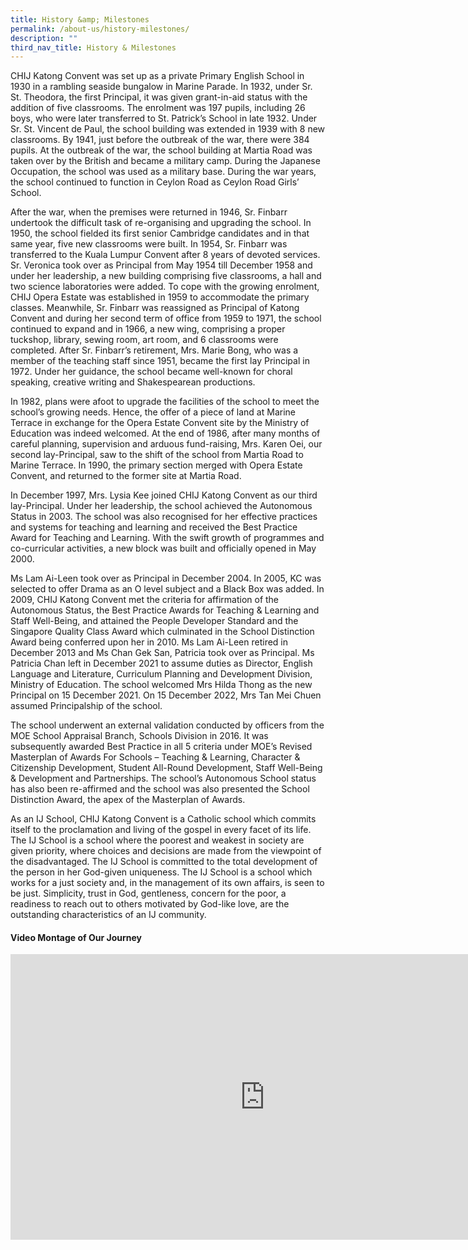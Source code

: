```yaml
---
title: History &amp; Milestones
permalink: /about-us/history-milestones/
description: ""
third_nav_title: History & Milestones
---
```

CHIJ Katong Convent was set up as a private Primary English School in 1930 in a rambling seaside bungalow in Marine Parade. In 1932, under Sr. St. Theodora, the first Principal, it was given grant-in-aid status with the addition of five classrooms. The enrolment was 197 pupils, including 26 boys, who were later transferred to St. Patrick’s School in late 1932. Under Sr. St. Vincent de Paul, the school building was extended in 1939 with 8 new classrooms. By 1941, just before the outbreak of the war, there were 384 pupils. At the outbreak of the war, the school building at Martia Road was taken over by the British and became a military camp. During the Japanese Occupation, the school was used as a military base. During the war years, the school continued to function in Ceylon Road as Ceylon Road Girls’ School.

After the war, when the premises were returned in 1946, Sr. Finbarr undertook the difficult task of re-organising and upgrading the school. In 1950, the school fielded its first senior Cambridge candidates and in that same year, five new classrooms were built. In 1954, Sr. Finbarr was transferred to the Kuala Lumpur Convent after 8 years of devoted services. Sr. Veronica took over as Principal from May 1954 till December 1958 and under her leadership, a new building comprising five classrooms, a hall and two science laboratories were added. To cope with the growing enrolment, CHIJ Opera Estate was established in 1959 to accommodate the primary classes. Meanwhile, Sr. Finbarr was reassigned as Principal of Katong Convent and during her second term of office from 1959 to 1971, the school continued to expand and in 1966, a new wing, comprising a proper tuckshop, library, sewing room, art room, and 6 classrooms were completed. After Sr. Finbarr’s retirement, Mrs. Marie Bong, who was a member of the teaching staff since 1951, became the first lay Principal in 1972. Under her guidance, the school became well-known for choral speaking, creative writing and Shakespearean productions.

In 1982, plans were afoot to upgrade the facilities of the school to meet the school’s growing needs. Hence, the offer of a piece of land at Marine Terrace in exchange for the Opera Estate Convent site by the Ministry of Education was indeed welcomed. At the end of 1986, after many months of careful planning, supervision and arduous fund-raising, Mrs. Karen Oei, our second lay-Principal, saw to the shift of the school from Martia Road to Marine Terrace. In 1990, the primary section merged with Opera Estate Convent, and returned to the former site at Martia Road.

In December 1997, Mrs. Lysia Kee joined CHIJ Katong Convent as our third lay-Principal. Under her leadership, the school achieved the Autonomous Status in 2003. The school was also recognised for her effective practices and systems for teaching and learning and received the Best Practice Award for Teaching and Learning. With the swift growth of programmes and co-curricular activities, a new block was built and officially opened in May 2000.

Ms Lam Ai-Leen took over as Principal in December 2004. In 2005, KC was selected to offer Drama as an O level subject and a Black Box was added. In 2009, CHIJ Katong Convent met the criteria for affirmation of the Autonomous Status, the Best Practice Awards for Teaching &amp; Learning and Staff Well-Being, and attained the People Developer Standard and the Singapore Quality Class Award which culminated in the School Distinction Award being conferred upon her in 2010. Ms Lam Ai-Leen retired in December 2013 and Ms Chan Gek San, Patricia took over as Principal. Ms Patricia Chan left in December 2021 to assume duties as Director, English Language and Literature, Curriculum Planning and Development Division, Ministry of Education. The school welcomed Mrs Hilda Thong as the new Principal on 15 December 2021. On 15 December 2022, Mrs Tan Mei Chuen assumed Principalship of the school.

The school underwent an external validation conducted by officers from the MOE School Appraisal Branch, Schools Division in 2016. It was subsequently awarded Best Practice in all 5 criteria under MOE’s Revised Masterplan of Awards For Schools – Teaching &amp; Learning, Character &amp; Citizenship Development, Student All-Round Development, Staff Well-Being &amp; Development and Partnerships. The school’s Autonomous School status has also been re-affirmed and the school was also presented the School Distinction Award, the apex of the Masterplan of Awards.

As an IJ School, CHIJ Katong Convent is a Catholic school which commits itself to the proclamation and living of the gospel in every facet of its life. The IJ School is a school where the poorest and weakest in society are given priority, where choices and decisions are made from the viewpoint of the disadvantaged. The IJ School is committed to the total development of the person in her God-given uniqueness. The IJ School is a school which works for a just society and, in the management of its own affairs, is seen to be just. Simplicity, trust in God, gentleness, concern for the poor, a readiness to reach out to others motivated by God-like love, are the outstanding characteristics of an IJ community.

#### Video Montage of Our Journey

<iframe width="812.7" height="457.1" src="https://www.youtube.com/embed/REVs5QfPSpU" title="Our Journey" frameborder="0" allow="accelerometer; autoplay; clipboard-write; encrypted-media; gyroscope; picture-in-picture; web-share" allowfullscreen=""></iframe>
